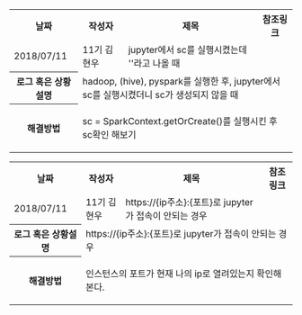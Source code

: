 <table>
  <tr>
    <th>날짜</th>
    <th>작성자</th>
    <th>제목</th> 
    <th>참조링크</th>
  </tr>
  
  <tr>
    <td>2018/07/11</td>
    <td>11기 김현우</td>
    <td>jupyter에서 sc를 실행시켰는데 ''라고 나올 때</td>
    <td></td>
  </tr>
  
  <tr>
    <th>로그 혹은 상황설명</th>
    <td colspan="3">hadoop, (hive), pyspark를 실행한 후, jupyter에서 sc를 실행시켰더니 sc가 생성되지 않을 때</td>
  </tr>
  
  <tr>
    <th>해결방법</th>
    <td colspan="3">
      <p>sc = SparkContext.getOrCreate()를 실행시킨 후 sc확인 해보기</p>
    </td>
  </tr>
</table>

<table>
  <tr>
    <th>날짜</th>
    <th>작성자</th>
    <th>제목</th> 
    <th>참조링크</th>
  </tr>
  
  <tr>
    <td>2018/07/11</td>
    <td>11기 김현우</td>
    <td>https://{ip주소}:{포트}로 jupyter가 접속이 안되는 경우</td>
    <td></td>
  </tr>
  
  <tr>
    <th>로그 혹은 상황설명</th>
    <td colspan="3">https://{ip주소}:{포트}로 jupyter가 접속이 안되는 경우</td>
  </tr>
  
  <tr>
    <th>해결방법</th>
    <td colspan="3">
      <p>인스턴스의 포트가 현재 나의 ip로 열려있는지 확인해본다.</p>
    </td>
  </tr>
</table>
